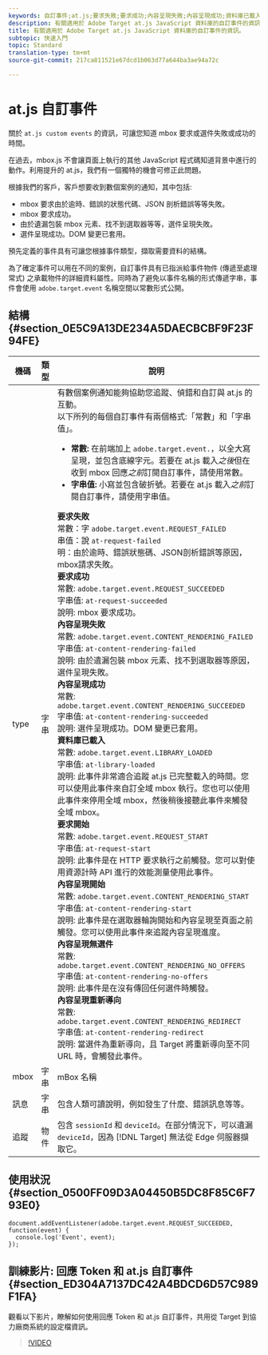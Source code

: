 ```yaml
---
keywords: 自訂事件;at.js;要求失敗;要求成功;內容呈現失敗;內容呈現成功;資料庫已載入;要求開始;內容呈現開始;內容呈現無選件;內容呈現重新導向
description: 有關適用於 Adobe Target at.js JavaScript 資料庫的自訂事件的資訊。
title: 有關適用於 Adobe Target at.js JavaScript 資料庫的自訂事件的資訊。
subtopic: 快速入門
topic: Standard
translation-type: tm+mt
source-git-commit: 217ca811521e67dcd1b063d77a644ba3ae94a72c

---
```



# at.js 自訂事件

關於 `at.js custom events` 的資訊，可讓您知道 mbox 要求或選件失敗或成功的時間。

在過去，mbox.js 不會讓頁面上執行的其他 JavaScript 程式碼知道背景中進行的動作。利用提升的 at.js，我們有一個獨特的機會可修正此問題。

根據我們的客戶，客戶想要收到數個案例的通知，其中包括:

* mbox 要求由於逾時、錯誤的狀態代碼、JSON 剖析錯誤等等失敗。
* mbox 要求成功。
* 由於遺漏包裝 mbox 元素、找不到選取器等等，選件呈現失敗。
* 選件呈現成功。DOM 變更已套用。

預先定義的事件具有可讓您根據事件類型，擷取需要資料的結構。

為了確定事件可以用在不同的案例，自訂事件具有已指派給事件物件 (傳遞至處理常式) 之承載物件的詳細資料屬性。同時為了避免以事件名稱的形式傳遞字串，事件會使用 `adobe.target.event` 名稱空間以常數形式公開。

## 結構 {#section_0E5C9A13DE234A5DAECBCBF9F23F94FE}

| 機碼 | 類型 | 說明 |
|--- |--- |--- |
| type | 字串 | 有數個案例通知能夠協助您追蹤、偵錯和自訂與 at.js 的互動。<br>以下所列的每個自訂事件有兩個格式:「常數」和「字串值」。<ul><li>**常數:** 在前端加上 `adobe.target.event.`，以全大寫呈現，並包含底線字元。若要在 at.js 載入&#x200B;*之後*&#x200B;但在收到 mbox 回應&#x200B;*之前*&#x200B;訂閱自訂事件，請使用常數。</li><li>**字串值:** 小寫並包含破折號。若要在 at.js 載入&#x200B;*之前*&#x200B;訂閱自訂事件，請使用字串值。</li></ul>**要求失敗**<br>常數：字 `adobe.target.event.REQUEST_FAILED`<br>串值：說 `at-request-failed`<br>明：由於逾時、錯誤狀態碼、JSON剖析錯誤等原因，mbox請求失敗。<br>**要求成功**<br>常數: `adobe.target.event.REQUEST_SUCCEEDED`<br>字串值: `at-request-succeeded`<br>說明: mbox 要求成功。<br>**內容呈現失敗**<br>常數: `adobe.target.event.CONTENT_RENDERING_FAILED`<br>字串值: `at-content-rendering-failed`<br>說明: 由於遺漏包裝 mbox 元素、找不到選取器等原因，選件呈現失敗。<br>**內容呈現成功**<br>常數: `adobe.target.event.CONTENT_RENDERING_SUCCEEDED`<br>字串值: `at-content-rendering-succeeded`<br>說明: 選件呈現成功。DOM 變更已套用。<br>**資料庫已載入**<br>常數: `adobe.target.event.LIBRARY_LOADED`<br>字串值: `at-library-loaded`<br>說明: 此事件非常適合追蹤 at.js 已完整載入的時間。您可以使用此事件來自訂全域 mbox 執行。您也可以使用此事件來停用全域 mbox，然後稍後接聽此事件來觸發全域 mbox。<br>**要求開始**<br>常數: `adobe.target.event.REQUEST_START`<br>字串值: `at-request-start`<br>說明: 此事件是在 HTTP 要求執行之前觸發。您可以對使用資源計時 API 進行的效能測量使用此事件。<br>**內容呈現開始**<br>常數: `adobe.target.event.CONTENT_RENDERING_START`<br>字串值: `at-content-rendering-start`<br>說明: 此事件是在選取器輪詢開始和內容呈現至頁面之前觸發。您可以使用此事件來追蹤內容呈現進度。<br>**內容呈現無選件**<br>常數: `adobe.target.event.CONTENT_RENDERING_NO_OFFERS`<br>字串值: `at-content-rendering-no-offers`<br>說明: 此事件是在沒有傳回任何選件時觸發。<br>**內容呈現重新導向**<br>常數: `adobe.target.event.CONTENT_RENDERING_REDIRECT`<br>字串值: `at-content-rendering-redirect`<br>說明: 當選件為重新導向，且 Target 將重新導向至不同 URL 時，會觸發此事件。 |
| mbox | 字串 | mBox 名稱 |
| 訊息 | 字串 | 包含人類可讀說明，例如發生了什麼、錯誤訊息等等。 |
| 追蹤 | 物件 | 包含 `sessionId` 和 `deviceId`。在部分情況下，可以遺漏 `deviceId`，因為 [!DNL Target] 無法從 Edge 伺服器擷取它。 |

## 使用狀況 {#section_0500FF09D3A04450B5DC8F85C6F793E0}

```
document.addEventListener(adobe.target.event.REQUEST_SUCCEEDED, function(event) { 
  console.log('Event', event); 
});
```

## 訓練影片: 回應 Token 和 at.js 自訂事件 {#section_ED304A7137DC42A4BDCD6D57C989F1FA}

觀看以下影片，瞭解如何使用回應 Token 和 at.js 自訂事件，共用從 Target 到協力廠商系統的設定檔資訊。

>[!VIDEO](https://video.tv.adobe.com/v/23253/?captions=chi_hant)